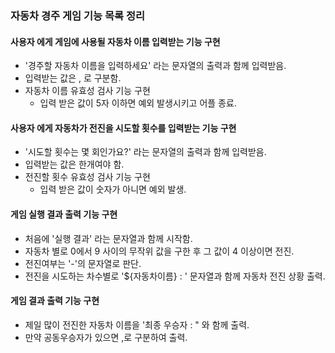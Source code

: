 ### 자동차 경주 게임 기능 목록 정리

#### 사용자 에게 게임에 사용될 자동차 이름 입력받는 기능 구현
- '경주할 자동차 이름을 입력하세요' 라는 문자열의 출력과 함께 입력받음.
- 입력받는 값은 , 로 구분함.
- 자동차 이름 유효성 검사 기능 구현
  - 입력 받은 값이 5자 이하면 예외 발생시키고 어플 종료.

#### 사용자 에게 자동차가 전진을 시도할 횟수를 입력받는 기능 구현
- '시도할 횟수는 몇 회인가요?' 라는 문자열의 출력과 함께 입력받음.
- 입력받는 값은 한개여야 함.
- 전진할 횟수 유효성 검사 기능 구현
  - 입력 받은 값이 숫자가 아니면 예외 발생.

 
#### 게임 실행 결과 출력 기능 구현
- 처음에 '실행 결과' 라는 문자열과 함께 시작함.
- 자동차 별로 0에서 9 사이의 무작위 값을 구한 후 그 값이 4 이상이면 전진.
- 전진여부는 '-'의 문자열로 판단.
- 전진을 시도하는 차수별로 '${자동차이름} : ' 문자열과 함께 자동차 전진 상황 출력.


#### 게임 결과 출력 기능 구현
- 제일 많이 전진한 자동차 이름을 '최종 우승자 : " 와 함께 출력.
- 만약 공동우승자가 있으면 ,로 구분하여 출력.

